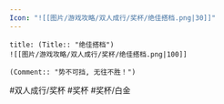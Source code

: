 ```yaml
---
Icon: "![[图片/游戏攻略/双人成行/奖杯/绝佳搭档.png|30]]"
---
```

```ad-common-platinum-trophy
title: (Title:: "绝佳搭档")
![[图片/游戏攻略/双人成行/奖杯/绝佳搭档.png|100]]

(Comment:: "势不可挡, 无往不胜！")
```

#双人成行/奖杯 #奖杯 #奖杯/白金
